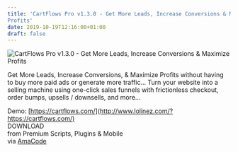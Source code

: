 ```yaml
---
title: 'CartFlows Pro v1.3.0 - Get More Leads, Increase Conversions & Maximize
Profits'
date: 2019-10-19T12:16:00+01:00
draft: false
---
```


![CartFlows Pro v1.3.0 - Get More Leads, Increase Conversions & Maximize Profits](http://www.codelist.cc/uploads/posts/2019-07/1563046190_cartflows-pro-v1.1.2.0-get-more-leads-increase-conversions-maximize-profits.jpg "CartFlows Pro v1.3.0 - Get More Leads, Increase Conversions & Maximize Profits")  
  
Get More Leads, Increase Conversions, & Maximize Profits without having to buy more paid ads or generate more traffic... Turn your website into a selling machine using one-click sales funnels with frictionless checkout, order bumps, upsells / downsells, and more…  
  
Demo: [https://cartflows.com/](http://www.lolinez.com/?https://cartflows.com/)  
DOWNLOAD  
from Premium Scripts, Plugins & Mobile  
via [AmaCode](https://amazcode.ooo)